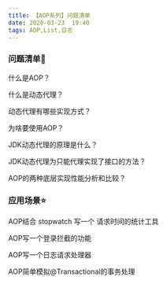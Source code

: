 ```yaml
---
title: 【AOP系列】问题清单
date: 2020-03-23  19:40
tags: AOP,List,日志
---
```



### 问题清单🌱

什么是AOP？

什么是动态代理？

动态代理有哪些实现方式？

为啥要使用AOP？

JDK动态代理的原理是什么？

JDK动态代理为只能代理实现了接口的方法？

AOP的两种底层实现性能分析和比较？

### 应用场景⭐
AOP结合 stopwatch 写一个 请求时间的统计工具

AOP写一个登录拦截的功能

AOP写一个日志请求处理器

AOP简单模拟@Transactional的事务处理

